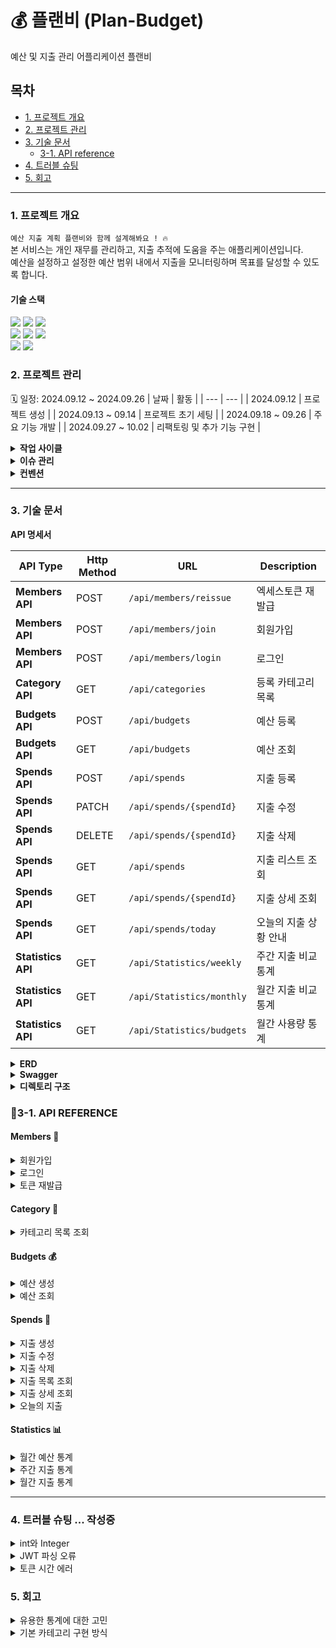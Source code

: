 # 💰 플랜비 (Plan-Budget)
예산 및 지출 관리 어플리케이션 플랜비

## 목차
- [1. 프로젝트 개요](#1-프로젝트-개요)
- [2. 프로젝트 관리](#2-프로젝트-관리)
- [3. 기술 문서](#3-기술-문서)
  - [3-1. API reference](#3-1-api-reference)
- [4. 트러블 슈팅](#4-트러블-슈팅)
- [5. 회고](#5-회고)

---

### 1. 프로젝트 개요
` 예산 지출 계획 플랜비와 함께 설계해봐요 ! 🔥 ` <br>
본 서비스는 개인 재무를 관리하고, 지출 추적에 도움을 주는 애플리케이션입니다. <br>
예산을 설정하고 설정한 예산 범위 내에서 지출을 모니터링하며 목표를 달성할 수 있도록 합니다.

#### 기술 스택
<div align=left> 
  <img src="https://img.shields.io/badge/java 17-007396?style=for-the-badge&logo=java&logoColor=white">
  <img src="https://img.shields.io/badge/spring boot-6DB33F?style=for-the-badge&logo=springboot&logoColor=white">
  <img src="https://img.shields.io/badge/spring data jpa-6DB33F?style=for-the-badge&logo=spring&logoColor=white">
</div>

<div align=left> 
  <img src="https://img.shields.io/badge/mariadb-003545?style=for-the-badge&logo=mariadb&logoColor=white">
  <img src="https://img.shields.io/badge/docker-2496ED?style=for-the-badge&logo=docker&logoColor=white">
  <img src="https://img.shields.io/badge/dbeaver-372923?style=for-the-badge&logo=dbeaver&logoColor=white">
</div>

<div align=left> 
  <img src="https://img.shields.io/badge/intellij IDEA-000085?style=for-the-badge&logo=intellijidea&logoColor=white">
  <img src="https://img.shields.io/badge/Github-181717?style=for-the-badge&logo=Github&logoColor=white">
</div>

### 2. 프로젝트 관리
🗓️ 일정: 2024.09.12 ~ 2024.09.26
| 날짜 | 활동 |
| --- | --- |
| 2024.09.12 | 프로젝트 생성 |
| 2024.09.13 ~ 09.14 | 프로젝트 초기 세팅 |
| 2024.09.18 ~ 09.26 | 주요 기능 개발 |
| 2024.09.27 ~ 10.02 | 리팩토링 및 추가 기능 구현 |

</details>

<details>
<summary><strong>작업 사이클</strong></summary>

```
1. 이슈 생성
2. 브랜치 생성
3. 코드 작성
4. PR 생성
5. 기능 브랜치 PR push
6. main 브랜치로 Merge
```

</details>

<details>
<summary><strong>이슈 관리</strong></summary>
<img src=https://github.com/user-attachments/assets/7a7194f5-17f1-4632-9be1-c2efa7fa47a5>
</details>

<details>
<summary><strong>컨벤션</strong></summary>

- **Branch**
    - **전략**

      | Branch Type | Description |
      | --- | --- |
      | `main` | 개인 프로젝트이므로 개발 브랜치를 나누지 않고 진행. 기능 개발후 바로 merge |
      | `feature` | 개발할 branch, 기능 단위로 생성하기, 할 일 issue 등록 후 branch 생성 및 작업 |

    - **네이밍**
        - `{header}/#{issue number}`
        - 예) `feat/#1`

- **커밋 메시지 규칙**
    ```bash
    > [HEADER] : 기능 요약
    
    - [CHORE]: 내부 파일 수정
    - [FEAT] : 새로운 기능 구현
    - [ADD] : FEAT 이외의 부수적인 코드 추가, 라이브러리 추가, 새로운 파일 생성 시
    - [FIX] : 코드 수정, 버그, 오류 해결
    - [DEL] : 쓸모없는 코드 삭제
    - [DOCS] : README나 WIKI 등의 문서 개정
    - [MOVE] : 프로젝트 내 파일이나 코드의 이동
    - [RENAME] : 파일 이름의 변경
    - [MERGE]: 다른 브렌치를 merge하는 경우
    - [STYLE] : 코드가 아닌 스타일 변경을 하는 경우
    - [INIT] : Initial commit을 하는 경우
    - [REFACTOR] : 로직은 변경 없는 클린 코드를 위한 코드 수정
    
    ex) [FEAT] 게시글 목록 조회 API 구현
    ex) [FIX] 내가 작성하지 않은 리뷰 볼 수 있는 버그 해결
    ```
</details>

---

### 3. 기술 문서

<strong>API 명세서</strong>

| API Type         | Http Method | URL                         | Description |
|------------------|-------------|-----------------------------|---------------- |
| **Members API**  | POST        | `/api/members/reissue`      | 엑세스토큰 재발급| 
| **Members API**  | POST        | `/api/members/join`         | 회원가입        |
| **Members API**  | POST        | `/api/members/login`        | 로그인          |
| **Category API** | GET         | `/api/categories`           | 등록 카테고리 목록|
| **Budgets API**  | POST        | `/api/budgets`              | 예산 등록      |
| **Budgets API**  | GET         | `/api/budgets`              | 예산 조회      |
| **Spends API**   | POST        | `/api/spends`            | 지출 등록      |
| **Spends API**   | PATCH       | `/api/spends/{spendId}`  | 지출 수정      |
| **Spends API**   | DELETE      | `/api/spends/{spendId}`  | 지출 삭제      |
| **Spends API**   | GET         | `/api/spends`            | 지출 리스트 조회  |
| **Spends API**   | GET         | `/api/spends/{spendId}`  | 지출 상세 조회   |
| **Spends API**   | GET         | `/api/spends/today`       | 오늘의 지출 상황 안내  |
| **Statistics API** | GET       | `/api/Statistics/weekly`  | 주간 지출 비교 통계 |
| **Statistics API** | GET       | `/api/Statistics/monthly`  | 월간 지출 비교 통계 |
| **Statistics API** | GET       | `/api/Statistics/budgets`  | 월간 사용량 통계 |

<details>
<summary><strong>ERD</strong></summary>
<img src=https://github.com/user-attachments/assets/8f8552be-2321-42c0-aefe-d9b0ffc974a9>
</details>

<details>
<summary><strong>Swagger</strong></summary>
<img src=https://github.com/user-attachments/assets/fc67b07e-a0dd-4bac-8679-2122570f2410>
</details>

<details>
<summary><strong>디렉토리 구조</strong></summary>
  
```plaintext
   ├─main
│  ├─generated
│  │  └─com
│  │      └─project
│  │          └─planb
│  │              └─domain
│  │                  ├─budget
│  │                  │  └─entity
│  │                  │          QBudget.java
│  │                  │          
│  │                  ├─category
│  │                  │  └─entity
│  │                  │          QCategory.java
│  │                  │          
│  │                  ├─member
│  │                  │  └─entity
│  │                  │          QMember.java
│  │                  │          
│  │                  └─spend
│  │                      └─entity
│  │                              QSpend.java
│  │                              
│  ├─java
│  │  └─com
│  │      └─project
│  │          └─planb
│  │              │  PlanbApplication.java
│  │              │  
│  │              ├─common
│  │              │  ├─config
│  │              │  │      QueryDslConfig.java
│  │              │  │      RedisConfig.java
│  │              │  │      SecurityConfig.java
│  │              │  │      SwaggerConfig.java
│  │              │  │      
│  │              │  ├─exception
│  │              │  │      CustomException.java
│  │              │  │      ErrorCode.java
│  │              │  │      ErrorResponse.java
│  │              │  │      GlobalExceptionHandler.java
│  │              │  │      
│  │              │  ├─security
│  │              │  │  ├─details
│  │              │  │  │      PrincipalDetails.java
│  │              │  │  │      PrincipalDetailsService.java
│  │              │  │  │      
│  │              │  │  ├─dto
│  │              │  │  │      RefreshToken.java
│  │              │  │  │      TokenRequestDto.java
│  │              │  │  │      TokenResDto.java
│  │              │  │  │      
│  │              │  │  ├─jwt
│  │              │  │  │  │  JwtTokenProvider.java
│  │              │  │  │  │  
│  │              │  │  │  └─filter
│  │              │  │  │          JwtAuthenticationFilter.java
│  │              │  │  │          
│  │              │  │  └─repository
│  │              │  │          RefreshTokenRepository.java
│  │              │  │          
│  │              │  └─utils
│  │              │          NotificationUtils.java
│  │              │          
│  │              ├─domain
│  │              │  ├─budget
│  │              │  │  ├─controller
│  │              │  │  │      BudgetController.java
│  │              │  │  │      
│  │              │  │  ├─dto
│  │              │  │  │  ├─req
│  │              │  │  │  │      BudgetCreateReqDto.java
│  │              │  │  │  │      BudgetPeriodReqDto.java
│  │              │  │  │  │      
│  │              │  │  │  └─res
│  │              │  │  │          BudgetCreateResDto.java
│  │              │  │  │          BudgetResDto.java
│  │              │  │  │          
│  │              │  │  ├─entity
│  │              │  │  │      Budget.java
│  │              │  │  │      
│  │              │  │  ├─repository
│  │              │  │  │      BudgetRepository.java
│  │              │  │  │      
│  │              │  │  └─service
│  │              │  │          BudgetService.java
│  │              │  │          
│  │              │  ├─category
│  │              │  │  ├─controller
│  │              │  │  │      CategoryController.java
│  │              │  │  │      
│  │              │  │  ├─dto
│  │              │  │  │      CategoryResDto.java
│  │              │  │  │      
│  │              │  │  ├─entity
│  │              │  │  │      Category.java
│  │              │  │  │      
│  │              │  │  ├─enums
│  │              │  │  │      CategoryType.java
│  │              │  │  │      
│  │              │  │  ├─init
│  │              │  │  │      CategoryInit.java
│  │              │  │  │      
│  │              │  │  ├─repository
│  │              │  │  │      CategoryRepository.java
│  │              │  │  │      
│  │              │  │  └─service
│  │              │  │          CategoryService.java
│  │              │  │          
│  │              │  ├─member
│  │              │  │  ├─controller
│  │              │  │  │      MemberController.java
│  │              │  │  │      
│  │              │  │  ├─dto
│  │              │  │  │      MemberJoinReqDto.java
│  │              │  │  │      MemberLoginReqDto.java
│  │              │  │  │      
│  │              │  │  ├─entity
│  │              │  │  │      Member.java
│  │              │  │  │      
│  │              │  │  ├─repository
│  │              │  │  │      MemberRepository.java
│  │              │  │  │      
│  │              │  │  └─service
│  │              │  │          MemberService.java
│  │              │  │          
│  │              │  └─spend
│  │              │      ├─controller
│  │              │      │      SpendController.java
│  │              │      │      
│  │              │      ├─dto
│  │              │      │  ├─req
│  │              │      │  │      SpendReqDto.java
│  │              │      │  │      
│  │              │      │  └─res
│  │              │      │          SpendDetailDto.java
│  │              │      │          SpendResDto.java
│  │              │      │          TodaySpendDto.java
│  │              │      │          
│  │              │      ├─entity
│  │              │      │      Spend.java
│  │              │      │      
│  │              │      ├─repository
│  │              │      │  │  SpendQRepository.java
│  │              │      │  │  SpendRepository.java
│  │              │      │  │  
│  │              │      │  └─impl
│  │              │      │          SpendQRepositoryImpl.java
│  │              │      │          
│  │              │      └─service
│  │              │              SpendService.java
│  │              │              
│  │              └─feature
│  │                  ├─controller
│  │                  │      ConsultingController.java
│  │                  │      StatisticsController.java
│  │                  │      
│  │                  ├─dto
│  │                  │  ├─req
│  │                  │  │      StatisticsPeriodReqDto.java
│  │                  │  │      
│  │                  │  └─res
│  │                  │          BudgetStatisticsDto.java
│  │                  │          StatisticsDto.java
│  │                  │          
│  │                  └─service
│  │                          ConsultingService.java
│  │                          StatisticsService.java
│  │                          
│  └─resources
│      │  application.properties
│      │  application.yml
│      │  
│      ├─static
│      └─templates
└─test
    └─java
        └─com
            └─project
                └─planb
                    │  PlanbApplicationTests.java
                    │  
                    └─service
                            BudgetServiceTest.java
                            CategoryServiceTest.java
                            StatisticsServiceTest.java

```

</details>


### 📃3-1. API REFERENCE
#### Members 👤
<details>
  <summary>회원가입</summary>
  <br>
  아이디와 비밀번호를 입력한 회원가입
  
#### Request

| Field          | Type      | Description     |
|:---------------|:----------|:----------------|
| `account`      | `String`  | (Required) 계정   |
| `password`     | `String`  | (Required) 비밀번호 |

`POST /api/members/join`
```json
{
  "account": "account",
  "password": "1234",
}
```
#### Response
```text
200 OK
회원가입이 성공적으로 완료되었습니다.
```

```text
공백 입력 400 Bad Request 
중복 아이디 입력 409 Conflict
```
</details>
<details>
  <summary>로그인</summary>
  <br>
  아이디와 비밀번호를 입력해 로그인합니다.<br>
  로그인 성공 시 accessToken, refreshToken 동시 발급됩니다.

#### Request

| Field          | Type      | Description     |
|:---------------|:----------|:----------------|
| `account`      | `String`  | (Required) 계정   |
| `password`     | `String`  | (Required) 비밀번호 |

`POST /api/members/login`
```json
{
  "account": "account",
  "password": "1234",
}
```
#### Response
```text
200 OK
{
    "accessToken": "eyJhbGciOiJIUzUxMiJ9.eyJzdWIiOiJ3YW50...",
    "refreshToken": "eyJhbGciOiJIUzUxMiJ9.eyJzdWIiOiJ3YW50ZWQxIiwiaWF0IjoxNz...."
}
```

```text
존재하지 않는 계정 404 NOT FOUND
로그인 실패 401 Unauthorized
```
</details>

<details>
  <summary>토큰 재발급</summary>
  <br>
  유효한 refreshToken이 레디스 서버 내에 존재하면 accessToken을 재발급 받을 수 있습니다. 
  
#### Request  

| Field | Type | Description |  
|:---------------|:----------|:------------------------|  
| `RefreshToken` | `String` | (Required) refreshToken |  

`POST /api/members/reissue`  
```json  
{  
"refreshToken": "eyJhbGciOiJIUzUxMiJ9.eyJzdWIiOiJ3YW50ZWQxIiwiaWF0IjoxNz...."  
}  
```  
#### Response  
refreshToken은 유지, accessToken은 재발급  
```json  
{  
"accessToken": "eyJhbGciOiJIUzUxMiJ9.eyJzdWIiOiJ3YW50...",  
"refreshToken": "eyJhbGciOiJIUzUxMiJ9.eyJzdWIiOiJ3YW50ZWQxIiwiaWF0IjoxNz...."  
}  
```  
</details>

#### Category 📂
<details>
  <summary>카테고리 목록 조회</summary>
  <br>
  사용자는 init data로 들어간 열가지의 기본 카테고리 목록을 조회할 수 있습니다.
  
#### Response
`GET /api/categories`
```json
[
    {
        "id": 1,
        "categoryName": "식비"
    },
    {
        "id": 2,
        "categoryName": "교통비"
    },
    {
        "id": 3,
        "categoryName": "간식"
    },...
```
</details>

#### Budgets 💰

<details>
  <summary>예산 생성</summary>
  <br>
  사용자는 유효한 카테고리 내에서 년/월별 예산 생성을 할 수 있습니다.
  
#### Request

| Field          | Type      | Description     |
|:---------------|:----------|:----------------|
| `categoryId`   | `Long`  | (Required) 카테고리 id값  |
| `amount`     | `Integer`  | (Required) 예산 총액 0이상의 값 |
| `year`     | `Integer`  | (Required) 년도 |
| `month`     | `int`  | (Required) 1~12월 내 범위 |

`POST /api/budgets`
```json
{
  "categoryId": "1",
  "amount": 200000,
  "year": 2024,
  "month": 11
}
```
#### Response
```json
{
    "id": 34,
    "categoryName": "식비",
    "year": 2024,
    "month": 11,
    "amount": 200000
}
```
```text
년/월 중복 카테고리 등록 404 NOT FOUND
카테고리 미지정, 필드 값 예외 400 BAD Request
```
</details>

<details>
  <summary>예산 조회</summary>
  <br>
  사용자는 예산 총액과 카테고리별 예산을 조회할 수 있습니다.<br>
  Query Params 값이 없을 때는 현재 년, 월을 기준으로 조회됩니다. 
  <br><br>
  
| Query Params Field  | Type      | Description     |
|:---------------|:----------|:----------------|
| `year`   | `Integer`  | 조회 할 년도  |
| `month`     | `Integer`  | 조회 할 월 |

#### Response
`GET /api/budgets` ( 2024-10 Data.now )
```json
{
    "totalAmount": 200000, --- 등록 예산 총액
    "budgets": [ --- 카테고리 별 예산 목록
        {
            "id": 33,
            "categoryName": "식비",
            "year": 2024,
            "month": 10,
            "amount": 200000
        }
    ]
}
```

`GET /api/budgets?year=2024&month=8`
```json
{
    "totalAmount": 1160000,
    "budgets": [
        {
            "id": 15,
            "categoryName": "간식",
            "year": 2024,
            "month": 8,
            "amount": 50000
        },
        {
            "id": 16,
            "categoryName": "주거비",
            "year": 2024,
            "month": 8,
            "amount": 600000
        },....
```
</details>

#### Spends 💸

<details>
  <summary>지출 생성</summary>
  <br>
  사용자는 카테고리별 지출을 생성할 수 있습니다.<br>
  지출 생성 시 `지출 합계에 포함` 여부를 선택할 수 있습니다. (기본 값 false = 포함)
  
#### Request

| Field          | Type      | Description     |
|:---------------|:----------|:----------------|
| `categoryId`      | `Long`  | (Required) 카테고리 id   |
| `amount`     | `Integer`  | 지출액 - 0이상 |
| `memo`     | `string`  | 메모 |
| `spendAt`     | `LocalDate`  | (Required) 날짜 |
| `isExcludedSum`    | `Boolean`  | 지출 합 유무|

`POST /api/spends`

```json
{
    "categoryId": 2,
    "amount": 7000,
    "memo": "택시비",
    "spendAt": "2024-10-02"
    "isExcludedSum" : false & true
}
```

#### Response
```json
{
    "categoryId": 2,
    "amount": 7000,
    "memo": "택시비",
    "spendAt": "2024-10-02",
    "isExcludedSum": false
}
```

```text
필드 값 예외 400 BAD Request
```
</details>

<details>
  <summary>지출 수정</summary>
  <br>
  사용자는 등록한 지출 정보를 모두 수정할 수 있습니다.
  
#### Request
`PATCH /api/spends/{spendId}`
```json
{
    "categoryId": 2,
    "amount": 8000, --- 변경
    "memo": "택시비",
    "spendAt": "2024-10-02"
    "isExcludedSum" : true --- 변경
}

```
#### Response
```json
200 OK
```

```text
존재하지 않는 지출 정보 404 NOT FOUND
```
</details>

<details>
  <summary>지출 삭제</summary>
  <br>
  사용자는 등록한 지출 정보를 삭제할 수 있습니다.
  
`DELETE /api/spends/{spendId}`

#### Response
```json
204 No Content
```
```text
존재하지 않는 지출 정보 404 NOT FOUND
```
</details>

<details>
  <summary>지출 목록 조회</summary>
  <br>
  사용자는 등록한 지출 정보 동적 조회가 가능합니다.<br>
  필수적으로 ` 기간 `으로 조회하며 (`기간 미입력 시 현재 년/월의 1일부터 계산`), <br>
  조회된 내용의 모든 지출 합계와 카테고리별 지출 합계, 카테고리 별 지출 현황을 확인할 수 있습니다.<br>
  특정 카테고리 조회, 기간 내 최소(min) 최대(max) 금액 범위의 조회 또한 가능합니다. <br><br>
  
| Query Params Field  | Type      | Description     |
|:---------------|:----------|:----------------|
| `startDate`   | `LocalDate`  | 조회 시작 기간  |
| `endDate`     | `LocalDate`  | 조회 끝 기간 |
| `categoryId`     | `Long`  | 카테고리 ID |
| `minAmount`     | `Integer`  | 최소 금액 |
| `maxAmount`     | `Integer`  | 최대 금액 |

#### Response
`GET /api/spends?startDate=2024-08-01&endDate=2024-08-20`
```json
{
    "totalAmount": 347000, --- 지출 총합
    "categoryAmounts": { --- 카테고리 별 사용 금액
        "1": 15000,
        "2": 7000,
        "3": 5000,
        "4": 300000,
        "5": 20000
    },
    "spendList": [ --- 지출 목록
        {
            "id": 23,
            "spendAt": "2024-08-20",
            "categoryId": 5,
            "amount": 20000,
            "memo": "책 구입",
            "isExcludedSum": false
        },....
}

```

`GET /api/spends?startDate=2024-08-01&endDate=2024-08-20&categoryId=1&minAmount=10000&maxAmount=20000`
```json
{
    "totalAmount": 15000,
    "categoryAmounts": {
        "1": 15000
    },
    "spendList": [
        {
            "id": 19,
            "spendAt": "2024-08-01",
            "categoryId": 1,
            "amount": 15000,
            "memo": "점심 식사",
            "isExcludedSum": false
        }
    ]
}
```
</details>

<details>
  <summary>지출 상세 조회</summary>
  <br>
  사용자는 지출 상세 조회가 가능합니다

#### Response
`GET /api/spends/21`
```json
{
    "id": 21,
    "spendAt": "2024-08-10",
    "categoryId": 3,
    "categoryName": "간식",
    "amount": 5000,
    "memo": "커피",
    "isExcludedSum": false
}
```

```text
지출 정보 존재하지 않을 시 404 NOT Found
```
</details>

<details>
  <summary>오늘의 지출</summary>
  <br>
  사용자는 오늘의 지출 내역을 알림으로 받을 수 있습니다. (Scheduled: 매일 오후 8시 실행) <br>
  오늘 사용한 총 지출액, 등록한 예산 범위 내 하루 추천 사용액, 총 위험도, 카테고리 별 추천 사용액과 위험도 등을 알려줍니다.
  <br>
  
#### Response
`GET /api/spends/today`

```json
{
    "totalSpentAmount": 7000, --- 오늘 사용한 지출
    "recommendedAmount": 1613, --- (등록 예산 / 일수) 하루 지출 추천 사용액
    "totalRisk": 434.0, --- 위험도
    "categories": [ --- 카테고리 별
        {
            "categoryName": "교통비",
            "todayRecommendedAmount": 1613, --- 카테고리 별 추천 사용액
            "spentAmount": 7000,
            "risk": 434.0
        }
    ],
}
```
```
안녕하세요, wanted1님! 오늘의 지출 정보입니다:
총 지출: 7000원
추천 지출: 1613원
위험도: 434.00%
카테고리별 지출: 교통비: 7000원 (위험도: 434.00%)
```

```text
지출 정보 없을 시 : 지출 데이터가 없습니다.
```
</details>

#### Statistics 📊

<details>
  <summary>월간 예산 통계</summary>
  <br>
  사용자는 월간 예산 지출 사용량 통계를 확인할 수 있습니다.<br>
  조회 할 년/월을 입력하지 않을 시 현재 년/월이 조회됩니다. <br><br>

| Query Params Field  | Type      | Description     |
|:---------------|:----------|:----------------|
| `year`   | `Integer`  | 조회 할 년도  |
| `month`     | `Integer`  | 조회 할 월 |
  
#### Response
`GET /api/statistics/budgets?year=2024&month=8`
```json
{
    "totalBudget": 1160000, --- `8월`에 설정한 예산
    "remainingBudget": 698000, --- 남은 예산
    "usagePercentage": 39.83, --- 예산 사용 비율
    "categoryUsages": [ --- 카테고리 별 계
        {
            "categoryName": "간식",
            "spentAmount": 5000,
            "budgetAmount": 50000,
            "usagePercentage": 10.0
        },
        {
            "categoryName": "주거비",
            "spentAmount": 300000,
            "budgetAmount": 600000,
            "usagePercentage": 50.0
        },
        {
            "categoryName": "교육/학습",
            "spentAmount": 20000,
            "budgetAmount": 200000,
            "usagePercentage": 10.0
        },
        {
            "categoryName": "쇼핑",
            "spentAmount": 30000,
            "budgetAmount": 100000,
            "usagePercentage": 30.0
        },
        {
            "categoryName": "의료/건강",
            "spentAmount": 15000,
            "budgetAmount": 70000,
            "usagePercentage": 21.43
        },
        {
            "categoryName": "취미/여가",
            "spentAmount": 20000,
            "budgetAmount": 60000,
            "usagePercentage": 33.33
        },
        {
            "categoryName": "공과금",
            "spentAmount": 50000,
            "budgetAmount": 50000,
            "usagePercentage": 100.0
        },
        {
            "categoryName": "기타",
            "spentAmount": 0,
            "budgetAmount": 30000,
            "usagePercentage": 0.0
        }
    ]
}
```
</details>

<details>
  <summary>주간 지출 통계</summary>
  <br>
  사용자는 `지난 주`와 `이번 주`의 비교 지출 통계를 확인할 수 있습니다.
  지난주 총 사용금액, 이번주 총 사용금액, 증감 비율을 포함해 카테고리별 통계도 확인 가능합니다.
  
#### Response
`GET /api/statistics/weekly
```json
{
    "lastAmount": 62000, --- 지난 주 지출
    "currentAmount": 67000, --- 이번 주 지출
    "increaseRate": 8.0, --- 지난 주 지출에 비한 증가율
    "categories": [ --- 카테고리 별
        {
            "categoryName": "간식",
            "lastAmount": 0,
            "currentAmount": 0,
            "increaseRate": 0.0
        },
        {
            "categoryName": "공과금",
            "lastAmount": 40000, --- 지난 주 지출
            "currentAmount": 60000, --- 이번 주 지출
            "increaseRate": 50.0 --- 지난 주 지출에 비한 증가율
        },
```
</details>

<details>
  <summary>월간 지출 통계</summary>
  <br>
  사용자는 주간 지출통계와 같이 `지난 달`과 `이번 달`의 비교 지출 통계를 확인할 수 있습니다.<br>
  (* 이번 달 `오늘` + 지난 달 `오늘`까지의 통계)
  
#### Response
`GET /api/statistics/monthly`
```json
{
    "lastAmount": 26000, --- 지난 달 사용 금액
    "currentAmount": 7000, --- 이번 달 사용 금액
    "increaseRate": -73.0, --- 증감 비율
    "categories": [ --- 카테고리 별
        {
            "categoryName": "교통비",
            "lastAmount": 8000,
            "currentAmount": 7000,
            "increaseRate": -12.0
        },
        {
            "categoryName": "식비",
            "lastAmount": 18000,
            "currentAmount": 0,
            "increaseRate": -100.0
        },...
```
</details>

---
### 4. 트러블 슈팅 ... 작성중
<details>
  <summary> int와 Integer</summary>
</details>
<details>
  <summary> JWT 파싱 오류</summary>
</details>
<details>
  <summary> 토큰 시간 에러</summary>
</details>

### 5. 회고
<details>
  <summary> 유용한 통계에 대한 고민</summary>
</details>
<details>
  <summary> 기본 카테고리 구현 방식</summary>
</details>

